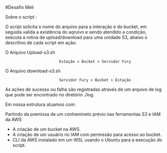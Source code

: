 #Desafio Meli

Sobre o script :

O script solicita o nome do arquivo para a interação e do bucket, em seguida valida a existência do aqruivo e sendo atendido a condição, executa a rotina de upload/download para uma unidade S3, abaixo o descritivo de cada script em ação:

O Arquivo Upload-s3.sh

							Estação > Bucket > Servidor Fury


O Arquivo download-s3.sh

							Servidor Fury > Bucket > Estação


As ações de sucesso ou falha são registradas através de um arquivo de log que pode ser encontrado no diretório ./log.

Em nossa estrutura atuamos com:

Partindo da premissa de um conhemineto prévio nas ferramentas S3 e IAM da AWS
- A criação de um bucket na AWS.
- A criação de um usuário no IAM com permissão para acesso ao bucket.
- CLI da AWS instalado em um WSL usando o Ubuntu para a execução do script.
